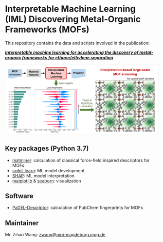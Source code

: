 # Interpretable Machine Learning (IML) Discovering Metal-Organic Frameworks (MOFs)

This repository contains the data and scripts involved in the publication:

**_[Interpretable machine learning for accelerating the discovery of metal-organic frameworks for ethane/ethylene separation](https://doi.org/10.1016/j.cej.2022.136651)_**

<img src="https://github.com/zwang1995/IML-MOF/blob/main/IML-MOF.png" width="600">

## Key packages (Python 3.7)
* [matminer](https://matminer.readthedocs.io/en/latest/): calculation of classical force-field inspired descriptors for MOFs
* [scikit-learn](https://scikit-learn.org/stable/): ML model development
* [SHAP](https://shap.readthedocs.io/en/latest/index.html): ML model interpretation
* [matplotlib](https://matplotlib.org/) & [seaborn](https://seaborn.pydata.org/): visualization

## Software
* [PaDEL-Descriptor](http://www.yapcwsoft.com/dd/padeldescriptor/): calculation of PubChem fingerprints for MOFs

## Maintainer
Mr. Zihao Wang: zwang@mpi-magdeburg.mpg.de
